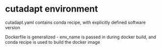 # cutadapt environment

cutadapt.yaml contains conda recipe, with explicitly defined software version

Dockerfile is generalized - env_name is passed in during docker build, and conda recipe is used to build the docker image
